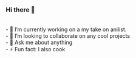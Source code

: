 ### Hi there 👋
<br/>

<!--
**kandysh/kandysh** is a ✨ _special_ ✨ repository because its `README.md` (this file) appears on your GitHub profile.

Here are some ideas to get you started:
--!>
- 🔭 I’m currently working on a my take on anilist.
<br/>
- 👯 I’m looking to collaborate on any cool projects
<br/>
- 💬 Ask me about anything
<br/>
- ⚡ Fun fact: I also cook 
